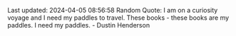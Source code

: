 Last updated: 2024-04-05 08:56:58
Random Quote: I am on a curiosity voyage and I need my paddles to travel. These books - these books are my paddles. I need my paddles. - Dustin Henderson